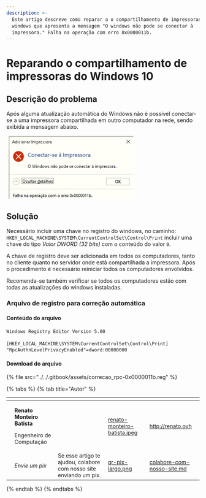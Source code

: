 ```yaml
---
description: >-
  Este artigo descreve como reparar a o compartilhamento de impressoras no
  windows que apresenta a mensagem "O windows não pode se conectar à
  impressora." Falha na operação com erro 0x0000011b.
---
```


# Reparando o compartilhamento de impressoras do Windows 10

## Descrição do problema

Após alguma atualização automática do Windows não é possível conectar-se a uma impressora compartilhada em outro computador na rede, sendo exibida a mensagem abaixo.

![O Windows não pode se conectar à impressora. Falha na operação com erro 0x0000011b.](../../.gitbook/assets/0x0000011b.jpeg)

## Solução

Necessário incluir uma chave no registro do windows, no caminho: `HKEY_LOCAL_MACHINE\SYSTEM\CurrentControlSet\Control\Print` incluir uma chave do tipo _Valor DWORD (32 bits)_ com o conteúdo do valor `0`.

A chave de registro deve ser adicionada em todos os computadores, tanto no cliente quanto no servidor onde está compartilhada a impressora. Após o procedimento é necessário reiniciar todos os computadores envolvidos.

Recomenda-se também verificar se todos os computadores estão com todas as atualizações do windows instaladas.

### Arquivo de registro para correção automática

#### Conteúdo do arquivo

```
Windows Registry Editor Version 5.00

[HKEY_LOCAL_MACHINE\SYSTEM\CurrentControlSet\Control\Print]
"RpcAuthnLevelPrivacyEnabled"=dword:00000000
```

#### Download do arquivo

{% file src="../../.gitbook/assets/correcao_rpc-0x0000011b.reg" %}

{% tabs %}
{% tab title="Autor" %}
<table data-card-size="large" data-view="cards"><thead><tr><th data-type="users" data-multiple></th><th></th><th></th><th data-hidden data-card-cover data-type="files"></th><th data-hidden data-card-target data-type="content-ref"></th></tr></thead><tbody><tr><td></td><td><p><strong>Renato Monteiro Batista</strong></p><p>Engenheiro de Computação</p></td><td></td><td><a href="../../.gitbook/assets/renato-monteiro-batista.jpeg">renato-monteiro-batista.jpeg</a></td><td><a href="http://renato.ovh">http://renato.ovh</a></td></tr><tr><td></td><td><em>Envie um pix</em></td><td>Se esse artigo te ajudou, colabore com nosso site enviando um pix.</td><td><a href="../../.gitbook/assets/qr-pix-largo.png">qr-pix-largo.png</a></td><td><a href="../../colabore-com-nosso-site.md">colabore-com-nosso-site.md</a></td></tr></tbody></table>
{% endtab %}
{% endtabs %}
